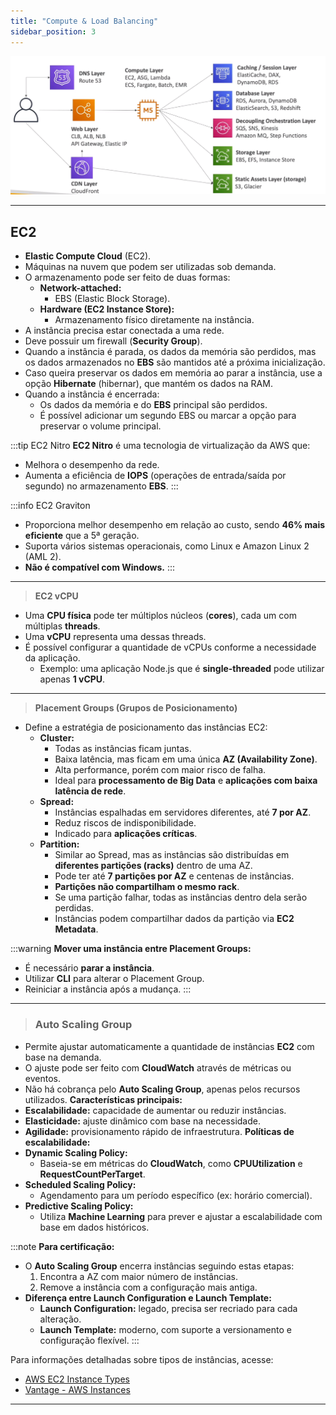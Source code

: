 ```yaml
---
title: "Compute & Load Balancing"
sidebar_position: 3
---
```


![image-20230212210211474](assets/image-20230212210211474.png)

---

## EC2

- **Elastic Compute Cloud** (EC2).
- Máquinas na nuvem que podem ser utilizadas sob demanda.
- O armazenamento pode ser feito de duas formas:
  - **Network-attached:**
    - EBS (Elastic Block Storage).
  - **Hardware (EC2 Instance Store):**
    - Armazenamento físico diretamente na instância.
- A instância precisa estar conectada a uma rede.
- Deve possuir um firewall (**Security Group**).
- Quando a instância é parada, os dados da memória são perdidos, mas os dados armazenados no **EBS** são mantidos até a próxima inicialização.
- Caso queira preservar os dados em memória ao parar a instância, use a opção **Hibernate** (hibernar), que mantém os dados na RAM.
- Quando a instância é encerrada:
  - Os dados da memória e do **EBS** principal são perdidos.
  - É possível adicionar um segundo EBS ou marcar a opção para preservar o volume principal.
  
:::tip EC2 Nitro
**EC2 Nitro** é uma tecnologia de virtualização da AWS que:
- Melhora o desempenho da rede.
- Aumenta a eficiência de **IOPS** (operações de entrada/saída por segundo) no armazenamento **EBS**.
:::

:::info EC2 Graviton
- Proporciona melhor desempenho em relação ao custo, sendo **46% mais eficiente** que a 5ª geração.
- Suporta vários sistemas operacionais, como Linux e Amazon Linux 2 (AML 2).
- **Não é compatível com Windows.**
:::

---

> **EC2 vCPU**
- Uma **CPU física** pode ter múltiplos núcleos (**cores**), cada um com múltiplas **threads**.
- Uma **vCPU** representa uma dessas threads.
- É possível configurar a quantidade de vCPUs conforme a necessidade da aplicação.
  - Exemplo: uma aplicação Node.js que é **single-threaded** pode utilizar apenas **1 vCPU**.

---

> **Placement Groups (Grupos de Posicionamento)**
- Define a estratégia de posicionamento das instâncias EC2:
  - **Cluster:**
    - Todas as instâncias ficam juntas.
    - Baixa latência, mas ficam em uma única **AZ (Availability Zone)**.
    - Alta performance, porém com maior risco de falha.
    - Ideal para **processamento de Big Data** e **aplicações com baixa latência de rede**.
  - **Spread:**
    - Instâncias espalhadas em servidores diferentes, até **7 por AZ**.
    - Reduz riscos de indisponibilidade.
    - Indicado para **aplicações críticas**.
  - **Partition:**
    - Similar ao Spread, mas as instâncias são distribuídas em **diferentes partições (racks)** dentro de uma AZ.
    - Pode ter até **7 partições por AZ** e centenas de instâncias.
    - **Partições não compartilham o mesmo rack**.
    - Se uma partição falhar, todas as instâncias dentro dela serão perdidas.
    - Instâncias podem compartilhar dados da partição via **EC2 Metadata**.

:::warning
**Mover uma instância entre Placement Groups:**
- É necessário **parar a instância**.
- Utilizar **CLI** para alterar o Placement Group.
- Reiniciar a instância após a mudança.
:::

---

> ### Auto Scaling Group

- Permite ajustar automaticamente a quantidade de instâncias **EC2** com base na demanda.
- O ajuste pode ser feito com **CloudWatch** através de métricas ou eventos.
- Não há cobrança pelo **Auto Scaling Group**, apenas pelos recursos utilizados.
**Características principais:**
- **Escalabilidade:** capacidade de aumentar ou reduzir instâncias.
- **Elasticidade:** ajuste dinâmico com base na necessidade.
- **Agilidade:** provisionamento rápido de infraestrutura.
**Políticas de escalabilidade:**
- **Dynamic Scaling Policy:**
  - Baseia-se em métricas do **CloudWatch**, como **CPUUtilization** e **RequestCountPerTarget**.
- **Scheduled Scaling Policy:**
  - Agendamento para um período específico (ex: horário comercial).
- **Predictive Scaling Policy:**
  - Utiliza **Machine Learning** para prever e ajustar a escalabilidade com base em dados históricos.

:::note
**Para certificação:**
- O **Auto Scaling Group** encerra instâncias seguindo estas etapas:
  1. Encontra a AZ com maior número de instâncias.
  2. Remove a instância com a configuração mais antiga.
- **Diferença entre Launch Configuration e Launch Template:**
  - **Launch Configuration:** legado, precisa ser recriado para cada alteração.
  - **Launch Template:** moderno, com suporte a versionamento e configuração flexível.
:::


Para informações detalhadas sobre tipos de instâncias, acesse:
- [AWS EC2 Instance Types](https://aws.amazon.com/pt/ec2/instance-types/)
- [Vantage - AWS Instances](https://instances.vantage.sh/)

---